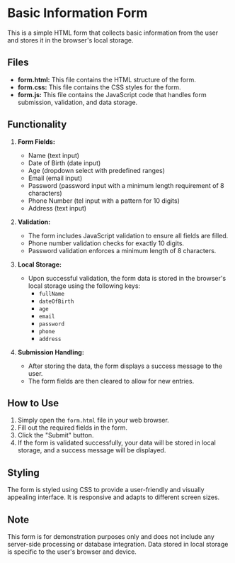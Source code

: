 # Basic Information Form

This is a simple HTML form that collects basic information from the user and stores it in the browser's local storage.

## Files

* **form.html:** This file contains the HTML structure of the form.
* **form.css:** This file contains the CSS styles for the form.
* **form.js:** This file contains the JavaScript code that handles form submission, validation, and data storage.

## Functionality

1. **Form Fields:**
    - Name (text input)
    - Date of Birth (date input)
    - Age (dropdown select with predefined ranges)
    - Email (email input)
    - Password (password input with a minimum length requirement of 8 characters)
    - Phone Number (tel input with a pattern for 10 digits)
    - Address (text input)

2. **Validation:**
    - The form includes JavaScript validation to ensure all fields are filled.
    - Phone number validation checks for exactly 10 digits.
    - Password validation enforces a minimum length of 8 characters.

3. **Local Storage:**
    - Upon successful validation, the form data is stored in the browser's local storage using the following keys:
        - `fullName`
        - `dateOfBirth`
        - `age`
        - `email`
        - `password`
        - `phone`
        - `address`

4. **Submission Handling:**
    - After storing the data, the form displays a success message to the user.
    - The form fields are then cleared to allow for new entries.

## How to Use

1. Simply open the `form.html` file in your web browser.
2. Fill out the required fields in the form.
3. Click the "Submit" button.
4. If the form is validated successfully, your data will be stored in local storage, and a success message will be displayed.

## Styling

The form is styled using CSS to provide a user-friendly and visually appealing interface. It is responsive and adapts to different screen sizes.

## Note

This form is for demonstration purposes only and does not include any server-side processing or database integration. Data stored in local storage is specific to the user's browser and device.
